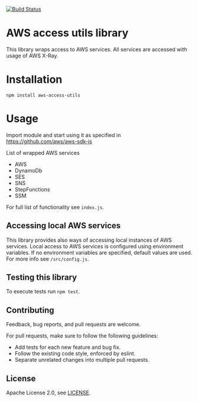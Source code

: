 [![Build Status](https://codebuild.eu-central-1.amazonaws.com/badges?uuid=eyJlbmNyeXB0ZWREYXRhIjoidXhVQTNoUlMvRE03a2EwUTVldTVTWCtpcWRIKzRJcDJGc3h2OTJpVzFxa3NtNlhCTVpZR2ZQZXRKM0lZL1B1bEtCTTlWaU1wU1hxLzZJWVpTQkE4eXZRPSIsIml2UGFyYW1ldGVyU3BlYyI6ImF1dmk0K25mckpmb2xtdTYiLCJtYXRlcmlhbFNldFNlcmlhbCI6MX0%3D&branch=master)](https://eu-central-1.console.aws.amazon.com/codesuite/codebuild/projects/global-dev-aws-access-utils-tf-pr-build)

# AWS access utils library
This library wraps access to AWS services. All services are accessed with usage of AWS X-Ray.

# Installation
`npm install aws-access-utils`

# Usage
Import module and start using it as specified in https://github.com/aws/aws-sdk-js

List of wrapped AWS services
- AWS
- DynamoDb
- SES
- SNS
- StepFunctions
- SSM

For full list of functionality see `index.js`.

## Accessing local AWS services
This library provides also ways of accessing local instances of AWS services. Local access to AWS services is configured using environment variables. 
If no environment variables are specified, default values are used. For more info see `/src/config.js`.  

## Testing this library
To execute tests run `npm test`.

## Contributing
Feedback, bug reports, and pull requests are welcome.

For pull requests, make sure to follow the following guidelines:
* Add tests for each new feature and bug fix.
* Follow the existing code style, enforced by eslint.
* Separate unrelated changes into multiple pull requests.

## License
Apache License 2.0, see [LICENSE](LICENSE.md).
